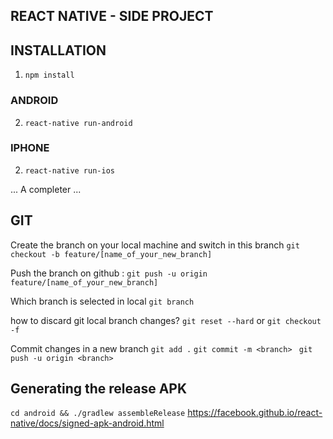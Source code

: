 ## REACT NATIVE - SIDE PROJECT ##

## INSTALLATION ##

1. ```npm install```

### ANDROID
2. ```react-native run-android```

### IPHONE
2. ```react-native run-ios```

... A completer
...



## GIT

Create the branch on your local machine and switch in this branch
```git checkout -b feature/[name_of_your_new_branch]```

Push the branch on github :
```git push -u origin feature/[name_of_your_new_branch]```


Which branch is selected in local
```git branch```

how to discard git local branch changes?
```git reset --hard```
or
```git checkout -f```


Commit changes in a new branch
```git add .```
```git commit -m <branch> ```
```git push -u origin <branch>```

## Generating the release APK

```cd android && ./gradlew assembleRelease```
https://facebook.github.io/react-native/docs/signed-apk-android.html
